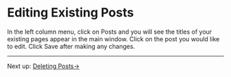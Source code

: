 # Editing Existing Posts

In the left column menu, click on Posts and you will see the titles of your existing pages appear in the main window. Click on the post you would like to edit. Click Save after making any changes.

---

Next up: [Deleting Posts&#8594;](deleting-posts.html)
